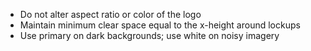 - Do not alter aspect ratio or color of the logo
- Maintain minimum clear space equal to the x-height around lockups
- Use primary on dark backgrounds; use white on noisy imagery
